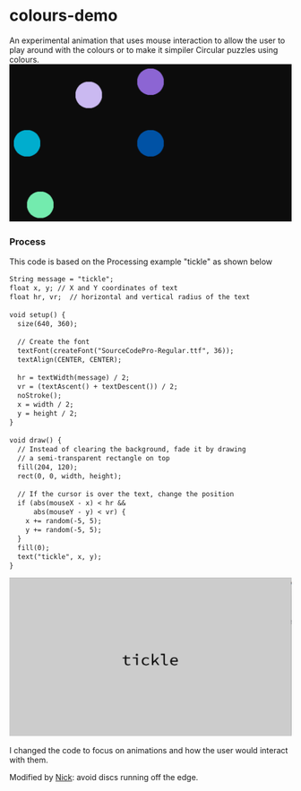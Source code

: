 # colours-demo

An experimental animation that uses mouse interaction to allow the user to play around with the colours or to make it simpiler Circular puzzles using colours. 
![screen grab](https://github.com/Tat1/colours-demo/blob/master/Screen%20Shot%202017-11-30%20at%2014.28.42.png)

### Process

This code is based on the Processing example "tickle" as shown below 

```
String message = "tickle";
float x, y; // X and Y coordinates of text
float hr, vr;  // horizontal and vertical radius of the text

void setup() {
  size(640, 360);
  
  // Create the font
  textFont(createFont("SourceCodePro-Regular.ttf", 36));
  textAlign(CENTER, CENTER);
  
  hr = textWidth(message) / 2;
  vr = (textAscent() + textDescent()) / 2;
  noStroke();
  x = width / 2;
  y = height / 2;
}

void draw() {
  // Instead of clearing the background, fade it by drawing
  // a semi-transparent rectangle on top
  fill(204, 120);
  rect(0, 0, width, height);
  
  // If the cursor is over the text, change the position
  if (abs(mouseX - x) < hr &&
      abs(mouseY - y) < vr) {
    x += random(-5, 5);
    y += random(-5, 5);
  }
  fill(0);
  text("tickle", x, y);
}
```
![screen grab](https://github.com/Tat1/colours-demo/blob/master/Screen%20Shot%202017-12-07%20at%2011.24.39.png)

I changed the code to focus on animations and how the user would interact with them. 


Modified by [Nick](https://github.com/cassiel): avoid discs running off the edge.

